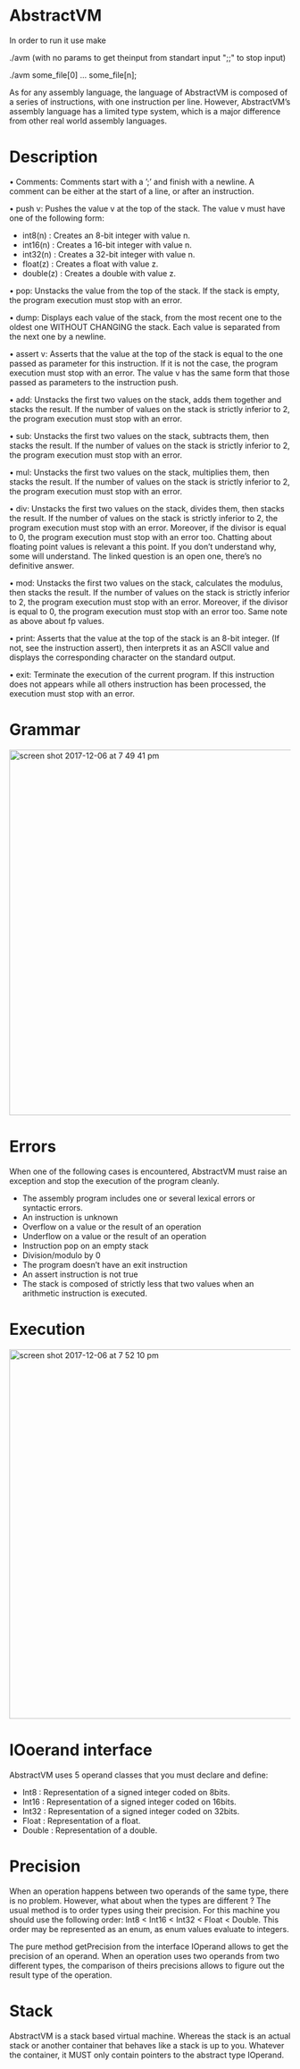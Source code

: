 # AbstractVM

In order to run it use make

./avm (with no params to get theinput from standart input ";;" to stop input)

./avm some_file[0] ... some_file[n];

As for any assembly language, the language of AbstractVM is composed of a series of
instructions, with one instruction per line. However, AbstractVM’s assembly language
has a limited type system, which is a major difference from other real world assembly
languages.

# Description

• Comments: Comments start with a ’;’ and finish with a newline. A comment can
be either at the start of a line, or after an instruction.

• push v: Pushes the value v at the top of the stack. The value v must have one of
the following form:
  * int8(n) : Creates an 8-bit integer with value n.
  * int16(n) : Creates a 16-bit integer with value n.
  * int32(n) : Creates a 32-bit integer with value n.
  * float(z) : Creates a float with value z.
  * double(z) : Creates a double with value z.
  
• pop: Unstacks the value from the top of the stack. If the stack is empty, the
program execution must stop with an error.

• dump: Displays each value of the stack, from the most recent one to the oldest
one WITHOUT CHANGING the stack. Each value is separated from the next one
by a newline.

• assert v: Asserts that the value at the top of the stack is equal to the one passed
as parameter for this instruction. If it is not the case, the program execution must
stop with an error. The value v has the same form that those passed as parameters
to the instruction push.

• add: Unstacks the first two values on the stack, adds them together and stacks the
result. If the number of values on the stack is strictly inferior to 2, the program
execution must stop with an error.

• sub: Unstacks the first two values on the stack, subtracts them, then stacks the
result. If the number of values on the stack is strictly inferior to 2, the program
execution must stop with an error.

• mul: Unstacks the first two values on the stack, multiplies them, then stacks the
result. If the number of values on the stack is strictly inferior to 2, the program
execution must stop with an error.

• div: Unstacks the first two values on the stack, divides them, then stacks the result.
If the number of values on the stack is strictly inferior to 2, the program execution
must stop with an error. Moreover, if the divisor is equal to 0, the program execution
must stop with an error too. Chatting about floating point values is relevant a this
point. If you don’t understand why, some will understand. The linked question is
an open one, there’s no definitive answer.

• mod: Unstacks the first two values on the stack, calculates the modulus, then
stacks the result. If the number of values on the stack is strictly inferior to 2, the
program execution must stop with an error. Moreover, if the divisor is equal to 0,
the program execution must stop with an error too. Same note as above about fp
values.

• print: Asserts that the value at the top of the stack is an 8-bit integer. (If not,
see the instruction assert), then interprets it as an ASCII value and displays the
corresponding character on the standard output.

• exit: Terminate the execution of the current program. If this instruction does not
appears while all others instruction has been processed, the execution must stop
with an error.

# Grammar

<img width="654" alt="screen shot 2017-12-06 at 7 49 41 pm" src="https://user-images.githubusercontent.com/28359156/33676583-c613526a-dabe-11e7-9d2e-75755f41e5d3.png">

# Errors

When one of the following cases is encountered, AbstractVM must raise an exception
and stop the execution of the program cleanly.

* The assembly program includes one or several lexical errors or syntactic errors.
* An instruction is unknown
* Overflow on a value or the result of an operation
* Underflow on a value or the result of an operation
* Instruction pop on an empty stack
* Division/modulo by 0
* The program doesn’t have an exit instruction
* An assert instruction is not true
* The stack is composed of strictly less that two values when an arithmetic instruction is executed.

# Execution

<img width="661" alt="screen shot 2017-12-06 at 7 52 10 pm" src="https://user-images.githubusercontent.com/28359156/33676657-00a8b492-dabf-11e7-8c4e-e74e6027abd9.png">

# IOoerand interface

AbstractVM uses 5 operand classes that you must declare and define:

* Int8 : Representation of a signed integer coded on 8bits.
* Int16 : Representation of a signed integer coded on 16bits.
* Int32 : Representation of a signed integer coded on 32bits.
* Float : Representation of a float.
* Double : Representation of a double.

# Precision

When an operation happens between two operands of the same type, there is no problem.
However, what about when the types are different ? The usual method is to order types 
using their precision. For this machine you should use the following order: Int8 < Int16 < Int32 < Float < Double.
This order may be represented as an enum, as enum values evaluate to integers.

The pure method getPrecision from the interface IOperand allows to get the precision
of an operand. When an operation uses two operands from two different types, the
comparison of theirs precisions allows to figure out the result type of the operation.

# Stack

AbstractVM is a stack based virtual machine. Whereas the stack is an actual stack or
another container that behaves like a stack is up to you. Whatever the container, it MUST
only contain pointers to the abstract type IOperand.

